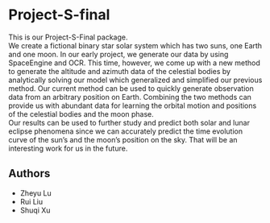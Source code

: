 # Project-S-final
This is our Project-S-Final package.<br>
We create a fictional binary star solar system which has two suns, one Earth and one moon. In our
early project, we generate our data by using SpaceEngine and OCR. This time, however, we come up
with a new method to generate the altitude and azimuth data of the celestial bodies by analytically
solving our model which generalized and simplified our previous method. Our current method can
be used to quickly generate observation data from an arbitrary position on Earth. Combining the
two methods can provide us with abundant data for learning the orbital motion and positions of the
celestial bodies and the moon phase.<br>
Our results can be used to further study and predict both solar and lunar eclipse phenomena since we
can accurately predict the time evolution curve of the sun’s and the moon’s position on the sky. That
will be an interesting work for us in the future.<br>
## Authors
* Zheyu Lu   
* Rui Liu   
* Shuqi Xu

